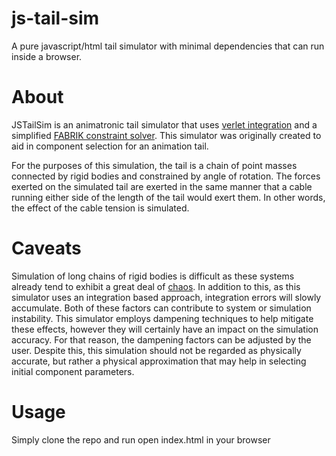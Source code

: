 # js-tail-sim
A pure javascript/html tail simulator with minimal dependencies that can run inside a browser.

# About
JSTailSim is an animatronic tail simulator that uses [verlet integration](https://en.m.wikipedia.org/wiki/Verlet_integration) and a simplified [FABRIK constraint solver](http://www.andreasaristidou.com/FABRIK.html). This simulator was originally created to aid in component selection for an animation tail.


For the purposes of this simulation, the tail is a chain of point masses connected by rigid bodies and constrained by angle of rotation. The forces exerted on the simulated tail are exerted in the same manner that a cable running either side of the length of the tail would exert them. In other words, the effect of the cable tension is simulated.


# Caveats
Simulation of long chains of rigid bodies is difficult as these systems already tend to exhibit a great deal of [chaos](https://en.wikipedia.org/wiki/Chaos_theory). In addition to this, as this simulator uses an integration based approach, integration errors will slowly accumulate. Both of these factors can contribute to system or simulation instability. This simulator employs dampening techniques to help mitigate these effects, however they will certainly have an impact on the simulation accuracy. For that reason, the dampening factors can be adjusted by the user. Despite this, this simulation should not be regarded as physically accurate, but rather a physical approximation that may help in selecting initial component parameters.


# Usage
Simply clone the repo and run open index.html in your browser
